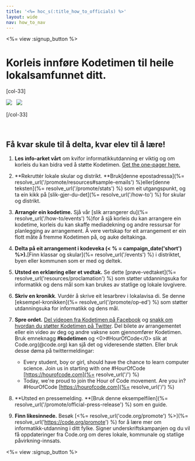 ```yaml
---
title: '<%= hoc_s(:title_how_to_officials) %>'
layout: wide
nav: how_to_nav
---
```

<%= view :signup_button %>

# Korleis innføre Kodetimen til heile lokalsamfunnet ditt.

[col-33]

![](/images/fit-275/highlight-obama.png)&nbsp;&nbsp;&nbsp;![](/images/fit-246/dan.jpg)

[/col-33]

<p style="clear:both">&nbsp;</p>

## Få kvar skule til å delta, kvar elev til å lære!

1. **Les info-arket vårt** om kvifor informatikkutdanning er viktig og om korleis du kan bidra ved å støtte Kodetimen. [Get the one-pager here.](/files/hoc-one-pager.pdf)

2. **Rekruttér lokale skular og distrikt. **Bruk[denne epostadressa](%= resolve_url('/promote/resources#sample-emails') %)eller[denne teksten](%= resolve_url('/promote/stats') %) som eit utgangspunkt, og ta ein kikk på [slik-gjer-du-det](%= resolve_url('/how-to') %) for skular og distrikt.

3. **Arrangér ein kodetime.** Sjå vår [slik arrangerer du](%= resolve_url('/how-to/events') %)for å sjå korleis du kan arrangere ein kodetime, korleis du kan skaffe mediadekning og andre ressursar for planlegging av arrangement. Å vere vertskap for eit arrangement er ein flott måte å fremme Kodetimen på, og auke deltakinga.

4. **Delta på eit arrangement i kodeveka (< % = campaign_date('short') %>).**[Finn klassar og skular](%= resolve_url('/events') %) i distriktet, byen eller kommunen som er med og deltek.

5. **Utsted en erklæring eller et vedtak.** Se dette [prøve-vedtaket](%= resolve_url('resources/proclamation') %) som støtter utdanningsuka for informatikk og dens mål som kan brukes av statlige og lokale lovgivere.

6. **Skriv en kronikk**. Vurdér å skrive eit lesarbrev i lokalavisa di. Se denne [eksempel-kronikken](%= resolve_url('/promote/op-ed') %) som støtter utdanningsuka for informatikk og dens mål.

7. **Spre ordet.** [Del videoen fra Kodetimen på Facebook](https://www.facebook.com/sharer/sharer.php?u=http%3A%2F%2Fhourofcode.com%2Fus) og [snakk om hvordan du støtter Kodetimen på Twitter](https://twitter.com/intent/tweet?url=http%3A%2F%2Fhourofcode.com&text=I%27m%20participating%20in%20this%20year%27s%20%23HourOfCode%2C%20are%20you%3F%20%40codeorg&original_referer=https%3A%2F%2Fwww.google.com%2Furl%3Fq%3Dhttps%253A%252F%252Ftwitter.com%252Fshare%253Fhashtags%253D%2526amp%253Brelated%253Dcodeorg%2526amp%253Btext%253DI%252527m%252Bparticipating%252Bin%252Bthis%252Byear%252527s%252B%252523HourOfCode%25252C%252Bare%252Byou%25253F%252B%252540codeorg%2526amp%253Burl%253Dhttp%25253A%25252F%25252Fhourofcode.com%26sa%3DD%26sntz%3D1%26usg%3DAFQjCNE1GLTUbKZfMlEh9Aj5w0iswz6PYQ&related=codeorg&hashtags=). Del bilete av arrangementet eller ein video av deg og andre vaksne som gjennomfører Kodetimen. Bruk emneknagg **#kodetimen** og <0>#HourOfCode</0> slik at Code.org(@code.org) kan sjå det og videresende støtten. Eller bruk desse døma på twittermeldingar:
    
    - Every student, boy or girl, should have the chance to learn computer science. Join us in starting with one #HourOfCode [https://hourofcode.com](%= resolve_url('/') %)
    - Today, we're proud to join the Hour of Code movement. Are you in? #HourOfCode [https://hourofcode.com](%= resolve_url('/') %)   
          
        

8. **Utsted en pressemelding. **[Bruk denne eksempelfilen](%= resolve_url('/promote/official-press-release') %) som en guide.

9. **Finn likesinnede.** Besøk [<%= resolve_url('code.org/promote') %>](%= resolve_url('https://code.org/promote') %) for å lære mer om informatikk-utdanning i ditt fylke. Signer underskriftskampanjen og du vil få oppdateringer fra Code.org om deres lokale, kommunale og statlige påvirkning-innsats.

<%= view :signup_button %>